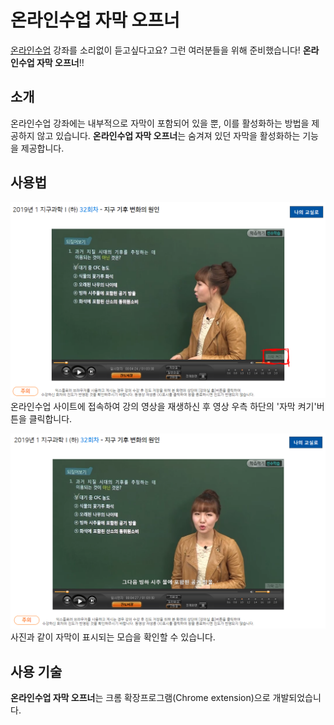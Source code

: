 # 온라인수업 자막 오프너

[온라인수업](https://hs.onlineschool.or.kr/main.do) 강좌를 소리없이 듣고싶다고요? 그런 여러분들을 위해 준비했습니다! **온라인수업 자막 오프너**!!


## 소개

온라인수업 강좌에는 내부적으로 자막이 포함되어 있을 뿐, 이를 활성화하는 방법을 제공하지 않고 있습니다. **온라인수업 자막 오프너**는 숨겨져 있던 자막을 활성화하는 기능을 제공합니다.

## 사용법
![온라인수업 강의 영상에 있는 우측 하단의 자막켜기 버튼](screenshot-1.png)
온라인수업 사이트에 접속하여 강의 영상을 재생하신 후 영상 우측 하단의 '자막 켜기'버튼을 클릭합니다.


![온라인수업 강의 영상에 표시된 자막](screenshot-2.png)
사진과 같이 자막이 표시되는 모습을 확인할 수 있습니다.



## 사용 기술

**온라인수업 자막 오프너**는 크롬 확장프로그램(Chrome extension)으로 개발되었습니다.
